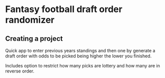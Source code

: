 # Fantasy football draft order randomizer

## Creating a project

Quick app to enter previous years standings and then one by generate a draft order with odds to be picked being higher the lower you finished.

Includes option to restrict how many picks are lottery and how many are in reverse order.
